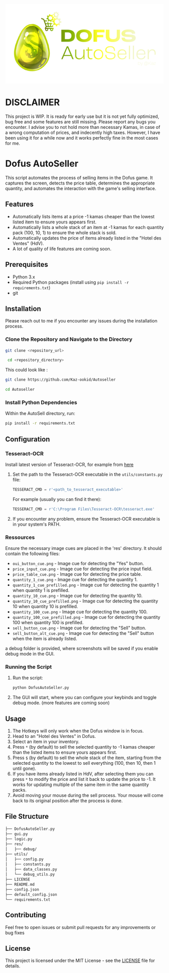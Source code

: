 ![Logo Banner](res/logo/DAS_banner.png)

# DISCLAIMER
This project is WIP. It is ready for early use but it is not yet fully optimized, bug free and some features are still missing. Please report any bugs you encounter. I advise you to not hold more than necessary Kamas, in case of a wrong computation of prices, and indecently high taxes. However, I have been using it for a while now and it works perfectly fine in the most cases for me. 

# Dofus AutoSeller

 This script automates the process of selling items in the Dofus game. It captures the screen, detects the price table, determines the appropriate quantity, and automates the interaction with the game's selling interface.

 ## Features
 - Automatically lists items at a price -1 kamas cheaper than the lowest listed item to ensure yours appears first.
 - Automatically lists a whole stack of an item at -1 kamas for each quantity pack (100, 10, 1) to ensure the whole stack is sold.
 - Automatically updates the price of items already listed in the "Hotel des Ventes" (HdV).
 - A lot of quality of life features are coming soon.

 ## Prerequisites
 - Python 3.x
 - Required Python packages (install using `pip install -r requirements.txt`)
 - git

 ## Installation

Please reach out to me if you encounter any issues during the installation process.

 ### Clone the Repository and Navigate to the Directory
 ```bash
 git clone <repository_url>
 ```
```bash
 cd <repository_directory>
 ```

This could look like :
```bash
git clone https://github.com/Kaz-ookid/Autoseller
``` 
```bash
cd Autoseller
```

 ### Install Python Dependencies
Within the AutoSell directory, run:
 ```bash
 pip install -r requirements.txt
 ```

 ## Configuration

### Tesseract-OCR
Install latest version of Tesseract-OCR, for example from [here](https://digi.bib.uni-mannheim.de/tesseract/)
1. Set the path to the Tesseract-OCR executable in the `utils/constants.py` file:
    ```python
    TESSERACT_CMD = r'<path_to_tesseract_executable>'
    ```
    For example (usually you can find it there):
    ```python
    TESSERACT_CMD = r'C:\Program Files\Tesseract-OCR\tesseract.exe'
    ```
2. If you encounter any problem, ensure the Tesseract-OCR executable is in your system's PATH.

   

### Ressources
 Ensure the necessary image cues are placed in the 'res' directory. It should contain the following files:
- `oui_button_cue.png` - Image cue for detecting the "Yes" button.
- `price_input_cue.png` - Image cue for detecting the price input field.
- `price_table_cue.png` - Image cue for detecting the price table.
- `quantity_1_cue.png` - Image cue for detecting the quantity 1.
- `quantity_1_cue_prefilled.png` - Image cue for detecting the quantity 1 when quantity 1 is prefilled.
- `quantity_10_cue.png` - Image cue for detecting the quantity 10.
- `quantity_10_cue_prefilled.png` - Image cue for detecting the quantity 10 when quantity 10 is prefilled.
- `quantity_100_cue.png` - Image cue for detecting the quantity 100.
- `quantity_100_cue_prefilled.png` - Image cue for detecting the quantity 100 when quantity 100 is prefilled.
- `sell_button_cue.png` - Image cue for detecting the "Sell" button.
- `sell_button_alt_cue.png` - Image cue for detecting the "Sell" button when the item is already listed.

a debug folder is provided, where screenshots will be saved if you enable debug mode in the GUI.

 ### Running the Script
 1. Run the script:
    ```bash
    python DofusAutoSeller.py
    ```
 2. The GUI will start, where you can configure your keybinds and toggle debug mode. (more features are coming soon)

 ## Usage
1. The Hotkeys will only work when the Dofus window is in focus.
2. Head to an "Hotel des Ventes" in Dofus.
3. Select an item in your inventory. 
4. Press `*` (by default) to sell the selected quantity to -1 kamas cheaper than the listed items to ensure yours appears first. 
5. Press `$` (by default) to sell the whole stack of the item, starting from the selected quantity to the lowest to sell everything (100, then 10, then 1 until gone). 
6. If you have items already listed in HdV, after selecting them you can press `*` to modify the price and list it back to update the price to -1. It works for updating multiple of the same item in the same quantity packs.
7. Avoid moving your mouse during the sell process. Your mouse will come back to its original position after the process is done.

## File Structure
````
├── DofusAutoSeller.py
├── gui.py
├── logic.py
├── res/
│   ├── debug/
├── utils/
│   ├── config.py
│   ├── constants.py
│   ├── data_classes.py
│   └── debug_utils.py
├── LICENSE
├── README.md
├── config.json
├── default_config.json
└── requirements.txt

````

## Contributing
Feel free to open issues or submit pull requests for any improvements or bug fixes

## License
This project is licensed under the MIT License - see the [LICENSE](LICENSE) file for details.
